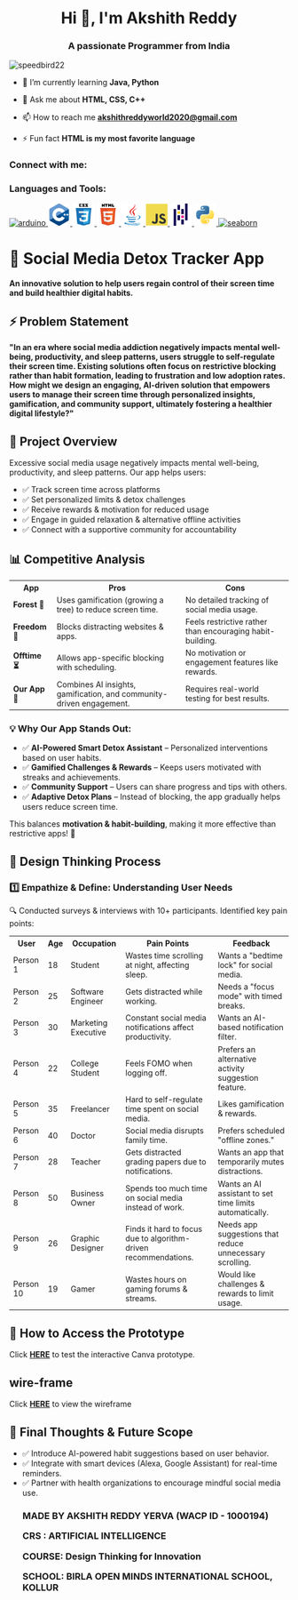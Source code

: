 <h1 align="center">Hi 👋, I'm Akshith Reddy</h1>
<h3 align="center">A passionate Programmer from India</h3>

<p align="left"> <img src="https://komarev.com/ghpvc/?username=speedbird22&label=Profile%20views&color=0e75b6&style=flat" alt="speedbird22" /> </p>

- 🌱 I’m currently learning **Java, Python**

- 💬 Ask me about **HTML, CSS, C++**

- 📫 How to reach me **akshithreddyworld2020@gmail.com**

- ⚡ Fun fact **HTML is my most favorite language**

<h3 align="left">Connect with me:</h3>
<p align="left">
</p>

<h3 align="left">Languages and Tools:</h3>
<p align="left"> <a href="https://www.arduino.cc/" target="_blank" rel="noreferrer"> <img src="https://cdn.worldvectorlogo.com/logos/arduino-1.svg" alt="arduino" width="40" height="40"/> </a> <a href="https://www.w3schools.com/cpp/" target="_blank" rel="noreferrer"> <img src="https://raw.githubusercontent.com/devicons/devicon/master/icons/cplusplus/cplusplus-original.svg" alt="cplusplus" width="40" height="40"/> </a> <a href="https://www.w3schools.com/css/" target="_blank" rel="noreferrer"> <img src="https://raw.githubusercontent.com/devicons/devicon/master/icons/css3/css3-original-wordmark.svg" alt="css3" width="40" height="40"/> </a> <a href="https://www.w3.org/html/" target="_blank" rel="noreferrer"> <img src="https://raw.githubusercontent.com/devicons/devicon/master/icons/html5/html5-original-wordmark.svg" alt="html5" width="40" height="40"/> </a> <a href="https://www.java.com" target="_blank" rel="noreferrer"> <img src="https://raw.githubusercontent.com/devicons/devicon/master/icons/java/java-original.svg" alt="java" width="40" height="40"/> </a> <a href="https://developer.mozilla.org/en-US/docs/Web/JavaScript" target="_blank" rel="noreferrer"> <img src="https://raw.githubusercontent.com/devicons/devicon/master/icons/javascript/javascript-original.svg" alt="javascript" width="40" height="40"/> </a> <a href="https://pandas.pydata.org/" target="_blank" rel="noreferrer"> <img src="https://raw.githubusercontent.com/devicons/devicon/2ae2a900d2f041da66e950e4d48052658d850630/icons/pandas/pandas-original.svg" alt="pandas" width="40" height="40"/> </a> <a href="https://www.python.org" target="_blank" rel="noreferrer"> <img src="https://raw.githubusercontent.com/devicons/devicon/master/icons/python/python-original.svg" alt="python" width="40" height="40"/> </a> <a href="https://seaborn.pydata.org/" target="_blank" rel="noreferrer"> <img src="https://seaborn.pydata.org/_images/logo-mark-lightbg.svg" alt="seaborn" width="40" height="40"/> </a> </p>


<!DOCTYPE html>
<html lang="en">
<head>
   
</head>
<body>
    <div class="container">
        <h1>📱 Social Media Detox Tracker App</h1>
        <p><strong>An innovative solution to help users regain control of their screen time and build healthier digital habits.</strong></p>

  <h2>⚡ Problem Statement</h2>
        <p>
            <strong>"In an era where social media addiction negatively impacts mental well-being, productivity, and sleep patterns, 
            users struggle to self-regulate their screen time. Existing solutions often focus on restrictive blocking rather than 
            habit formation, leading to frustration and low adoption rates. How might we design an engaging, AI-driven solution 
            that empowers users to manage their screen time through personalized insights, gamification, and community support, 
            ultimately fostering a healthier digital lifestyle?"</strong>
        </p>

  <h2>🚀 Project Overview</h2>
        <p>Excessive social media usage negatively impacts mental well-being, productivity, and sleep patterns. Our app helps users:</p>
        <ul>
            <li>✅ Track screen time across platforms</li>
            <li>✅ Set personalized limits & detox challenges</li>
            <li>✅ Receive rewards & motivation for reduced usage</li>
            <li>✅ Engage in guided relaxation & alternative offline activities</li>
            <li>✅ Connect with a supportive community for accountability</li>
        </ul>
   <h2>📊 Competitive Analysis</h2>

<table>
    <tr>
        <th>App</th>
        <th>Pros</th>
        <th>Cons</th>
    </tr>
    <tr>
        <td><strong>Forest 🌳</strong></td>
        <td>Uses gamification (growing a tree) to reduce screen time.</td>
        <td>No detailed tracking of social media usage.</td>
    </tr>
    <tr>
        <td><strong>Freedom 🚫</strong></td>
        <td>Blocks distracting websites & apps.</td>
        <td>Feels restrictive rather than encouraging habit-building.</td>
    </tr>
    <tr>
        <td><strong>Offtime ⏳</strong></td>
        <td>Allows app-specific blocking with scheduling.</td>
        <td>No motivation or engagement features like rewards.</td>
    </tr>
    <tr>
        <td><strong>Our App 🚀</strong></td>
        <td>Combines AI insights, gamification, and community-driven engagement.</td>
        <td>Requires real-world testing for best results.</td>
    </tr>
</table>

<h3>💡 Why Our App Stands Out:</h3>
<ul>
    <li>✅ <strong>AI-Powered Smart Detox Assistant</strong> – Personalized interventions based on user habits.</li>
    <li>✅ <strong>Gamified Challenges & Rewards</strong> – Keeps users motivated with streaks and achievements.</li>
    <li>✅ <strong>Community Support</strong> – Users can share progress and tips with others.</li>
    <li>✅ <strong>Adaptive Detox Plans</strong> – Instead of blocking, the app gradually helps users reduce screen time.</li>
</ul>

<p>This balances <strong>motivation & habit-building</strong>, making it more effective than restrictive apps! 🚀</p>


  <h2>🧠 Design Thinking Process</h2>

 <h3>1️⃣ Empathize & Define: Understanding User Needs</h3>
        <p>🔍 Conducted surveys & interviews with 10+ participants. Identified key pain points:</p>
        
 <table>
            <tr>
                <th>User</th>
                <th>Age</th>
                <th>Occupation</th>
                <th>Pain Points</th>
                <th>Feedback</th>
            </tr>
            <tr>
                <td>Person 1</td>
                <td>18</td>
                <td>Student</td>
                <td>Wastes time scrolling at night, affecting sleep.</td>
                <td>Wants a "bedtime lock" for social media.</td>
            </tr>
            <tr>
                <td>Person 2</td>
                <td>25</td>
                <td>Software Engineer</td>
                <td>Gets distracted while working.</td>
                <td>Needs a "focus mode" with timed breaks.</td>
            </tr>
            <tr>
                <td>Person 3</td>
                <td>30</td>
                <td>Marketing Executive</td>
                <td>Constant social media notifications affect productivity.</td>
                <td>Wants an AI-based notification filter.</td>
            </tr>
            <tr>
                <td>Person 4</td>
                <td>22</td>
                <td>College Student</td>
                <td>Feels FOMO when logging off.</td>
                <td>Prefers an alternative activity suggestion feature.</td>
            </tr>
            <tr>
                <td>Person 5</td>
                <td>35</td>
                <td>Freelancer</td>
                <td>Hard to self-regulate time spent on social media.</td>
                <td>Likes gamification & rewards.</td>
            </tr>
            <tr>
                <td>Person 6</td>
                <td>40</td>
                <td>Doctor</td>
                <td>Social media disrupts family time.</td>
                <td>Prefers scheduled "offline zones."</td>
            </tr>
            <tr>
                <td>Person 7</td>
                <td>28</td>
                <td>Teacher</td>
                <td>Gets distracted grading papers due to notifications.</td>
                <td>Wants an app that temporarily mutes distractions.</td>
            </tr>
            <tr>
                <td>Person 8</td>
                <td>50</td>
                <td>Business Owner</td>
                <td>Spends too much time on social media instead of work.</td>
                <td>Wants an AI assistant to set time limits automatically.</td>
            </tr>
            <tr>
                <td>Person 9</td>
                <td>26</td>
                <td>Graphic Designer</td>
                <td>Finds it hard to focus due to algorithm-driven recommendations.</td>
                <td>Needs app suggestions that reduce unnecessary scrolling.</td>
            </tr>
            <tr>
                <td>Person 10</td>
                <td>19</td>
                <td>Gamer</td>
                <td>Wastes hours on gaming forums & streams.</td>
                <td>Would like challenges & rewards to limit usage.</td>
            </tr>
        </table>

  <h2>🔗 How to Access the Prototype</h2>
        <p>Click <strong><a href="https://www.canva.com/design/DAGhzQkCj8g/5gSLvD3q5KEpcEF5APs5wA/view?utm_content=DAGhzQkCj8g&utm_campaign=designshare&utm_medium=link2&utm_source=uniquelinks&utlId=h44c7689b33">HERE</a></strong> to test the interactive Canva prototype.</p>
        <h2> wire-frame</h2>
 <p>Click <strong><a href="https://www.figma.com/design/CdQGwGvbBsyQHd1OyAubDE/Untitled?node-id=0-1&p=f&t=jjDb9kYdMWBj8mST-0">HERE</a></strong> to view the wireframe</p>

   <h2>🎯 Final Thoughts & Future Scope</h2>
        <ul>
            <li>✅ Introduce AI-powered habit suggestions based on user behavior.</li>
            <li>✅ Integrate with smart devices (Alexa, Google Assistant) for real-time reminders.</li>
            <li>✅ Partner with health organizations to encourage mindful social media use.</li>
   <h3> MADE BY AKSHITH REDDY YERVA (WACP ID - 1000194) 
     
   CRS : ARTIFICIAL INTELLIGENCE
     
   COURSE: Design Thinking for Innovation
      
   SCHOOL: BIRLA OPEN MINDS INTERNATIONAL SCHOOL, KOLLUR
        </ul>
    </div>
</body>
</html>


